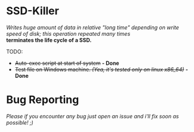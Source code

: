 # SSD-Killer
_Writes huge amount of data in relative "long time" depending on write speed of disk; this operation repeated many times_  
**terminates the life cycle of a SSD.**

TODO: 
* ~~Auto-exec script at start of system~~ **- Done**
* ~~Test file on Windows machine. _(Yea, it's tested only on linux x86_64)_~~ **- Done**

# Bug Reporting
_Please if you encounter any bug just open an issue and i'll fix soon as possible! ;)_
